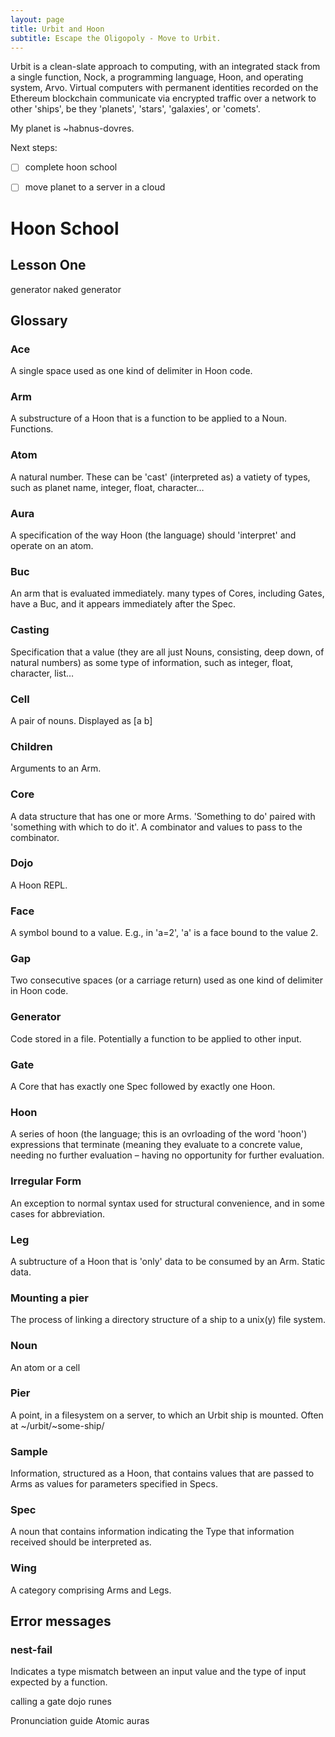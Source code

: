 ```yaml
---
layout: page
title: Urbit and Hoon
subtitle: Escape the Oligopoly - Move to Urbit.
---
```


Urbit is a clean-slate approach to computing, with an integrated stack from a single function, Nock, a programming language, Hoon, and operating system, Arvo. Virtual computers with permanent identities recorded on the Ethereum blockchain communicate via encrypted traffic over a network to other 'ships', be they 'planets', 'stars', 'galaxies', or 'comets'.

My planet is ~habnus-dovres.

Next steps:

-   [ ] complete hoon school
-   [ ] move planet to a server in a cloud


<a id="orgc3238b7"></a>

# Hoon School


<a id="orgc73140f"></a>

## Lesson One

generator
naked generator


<a id="org373c1fd"></a>

## Glossary


<a id="org8b432b9"></a>

### Ace

A single space used as one kind of delimiter in Hoon code.


<a id="orgf6b4039"></a>

### Arm

A substructure of a Hoon that is a function to be applied to a Noun. Functions.


<a id="orgef2349d"></a>

### Atom

A natural number.  These can be 'cast' (interpreted as) a vatiety of types, such as planet name, integer, float, character&#x2026;


<a id="org970477c"></a>

### Aura

A specification of the way Hoon (the language) should 'interpret' and operate on an atom.


<a id="org1810489"></a>

### Buc

An arm that is evaluated immediately. many types of Cores, including Gates, have a Buc, and it appears immediately after the Spec.


<a id="org68de56e"></a>

### Casting

Specification that a value (they are all just Nouns, consisting, deep down, of natural numbers) as some type of information, such as integer, float, character, list&#x2026;


<a id="org036b593"></a>

### Cell

A pair of nouns. Displayed as [a b]


<a id="orgb8bac7d"></a>

### Children

Arguments to an Arm.


<a id="org0bbbcde"></a>

### Core

A data structure that has one or more Arms.
'Something to do' paired with 'something with which to do it'.
A combinator and values to pass to the combinator.


<a id="org3878991"></a>

### Dojo

A Hoon REPL.


<a id="org6a47475"></a>

### Face

A symbol bound to a value. 
E.g., in 'a=2', 'a' is a face bound to the value 2.


<a id="orga49de9e"></a>

### Gap

Two consecutive spaces (or a carriage return) used as one kind of delimiter in Hoon code.


<a id="orge133b6f"></a>

### Generator

Code stored in a file. Potentially a function to be applied to other input.


<a id="orgb9ead37"></a>

### Gate

A Core that has exactly one Spec followed by exactly one Hoon.


<a id="orgdf11460"></a>

### Hoon

A series of hoon (the language; this is an ovrloading of the word 'hoon') expressions that terminate (meaning they evaluate to a concrete value, needing no further evaluation &#x2013; having no opportunity for further evaluation.


<a id="org02dce4a"></a>

### Irregular Form

An exception to normal syntax used for structural convenience, and in some cases for abbreviation.


<a id="org2da281e"></a>

### Leg

A subtructure of a Hoon that is 'only' data to be consumed by an Arm. Static data.


<a id="org59e438e"></a>

### Mounting a pier

The process of linking a directory structure of a ship to a unix(y) file system.


<a id="orgc027d40"></a>

### Noun

An atom or a cell


<a id="org04c9937"></a>

### Pier

A point, in a filesystem on a server, to which an Urbit ship is mounted.
Often at ~/urbit/~some-ship/ 


<a id="orgc52876c"></a>

### Sample

Information, structured as a Hoon, that contains values that are passed to Arms as values for parameters specified in Specs.


<a id="org9ead115"></a>

### Spec

A noun that contains information indicating the Type that information received should be interpreted as.


<a id="org7e210d0"></a>

### Wing

A category comprising Arms and Legs.


<a id="org4c8215a"></a>

## Error messages


<a id="orgb2688ea"></a>

### nest-fail

Indicates a type mismatch between an input value and the type of input expected by a function.

calling a gate
dojo
runes

Pronunciation guide
Atomic auras

